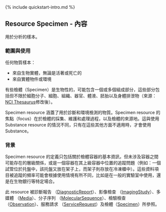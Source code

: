 {% include quickstart-intro.md %}

## Resource Specimen - 內容

用於分析的樣本。

### 範圍與使用

任何物質樣本：

* 來自生物實體，無論是活著或死亡的
* 來自實體物件或環境

有些檢體（Specimen）是生物性的，可能包含一個或多個組成部分，這些部分包括但不限於細胞分子、細胞、組織、器官、體液、胚胎以及身體排泄物（來源：[NCI Thesaurus](http://ncit.nci.nih.gov/)修改後）。

Specimen resource 涵蓋了用於診斷和環境檢測的物質。Specimen resource 的焦點（focus）在於檢體的採集、維護和處理過程，以及檢體的來源地。這與使用 Substance resource 的情況不同，只有在這些其他方面不適用時，才會使用 Substance。

### 背景

Specimen resource 的定義只包括關於檢體容器的基本資訊，但未涉及容器之間可能存在的層級關係，或是一個容器在其上級容器中位置的追蹤問題（例如：一個試管位於托盤中，該托盤又放在架子上，而架子則存放在冷凍櫃中）。這些資料項目被追蹤的頻率可能會根據使用情境有所不同，比如是在一般的實驗室中使用，還是在生物銀行等特定場合。

此 resource 被診斷報告 （[DiagnosticReport](StructureDefinition-DiagnosticReport-twcore.html)）、影像檢查 （[ImagingStudy](StructureDefinition-ImagingStudy-twcore.html)）、多媒體 （[Media](StructureDefinition-Media-twcore.html)）、分子序列 （[MolecularSequence](https://hl7.org/fhir/R4/molecularsequence.html#MolecularSequence)）、檢驗檢查 （[Observation](StructureDefinition-Observation-laboratoryResult-twcore.html)）、服務請求 （[ServiceRequest](https://hl7.org/fhir/R4/servicerequest.html#ServiceRequest)）及檢體（[Specimen](StructureDefinition-Specimen-twcore.html)）所參照。